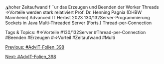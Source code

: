 ◮hoher Zeitaufwand f ¨ur das Erzeugen und Beenden der Worker Threads
⇒Vorteile werden stark relativiert
Prof. Dr. Henning Pagnia (DHBW Mannheim) Advanced IT Herbst 2023 130/132Server-Programmierung Sockets in Java
Multi-Threaded Server (Forts.)
Thread-per-Connection

   Tags & Topics:
   #⇒Vorteile
   #130/132Server
   #Thread-per-Connection
   #Beenden
   #Erzeugen
   #⇒Vorteil
   #Zeitaufwand
   #Multi

[Previous: #AdvIT-Folien_398](AdvIT-Folien_398.md)

[Next: #AdvIT-Folien_398](AdvIT-Folien_398.md)